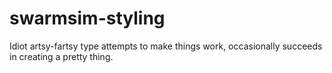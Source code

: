 # swarmsim-styling
Idiot artsy-fartsy type attempts to make things work, occasionally succeeds in creating a pretty thing.
